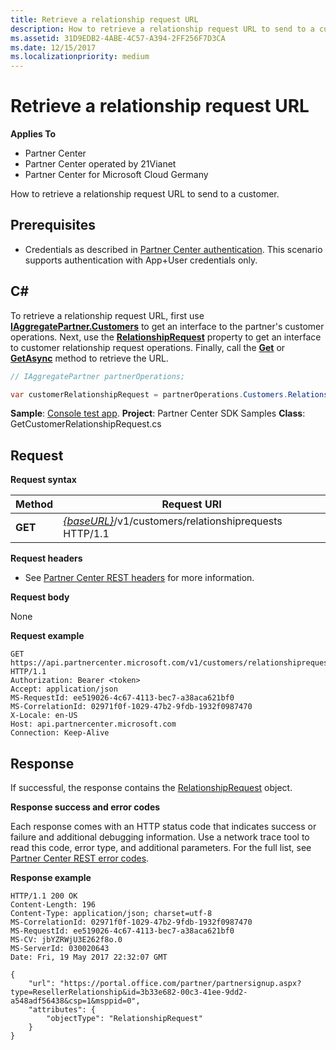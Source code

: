 ```yaml
---
title: Retrieve a relationship request URL
description: How to retrieve a relationship request URL to send to a customer.
ms.assetid: 31D9EDB2-4ABE-4C57-A394-2FF256F7D3CA
ms.date: 12/15/2017
ms.localizationpriority: medium
---
```


# Retrieve a relationship request URL


**Applies To**

- Partner Center
- Partner Center operated by 21Vianet
- Partner Center for Microsoft Cloud Germany

How to retrieve a relationship request URL to send to a customer.

## <span id="Prerequisites"/><span id="prerequisites"/><span id="PREREQUISITES"/>Prerequisites


- Credentials as described in [Partner Center authentication](partner-center-authentication.md). This scenario supports authentication with App+User credentials only.

## <span id="C_"/><span id="c_"/>C#


To retrieve a relationship request URL, first use [**IAggregatePartner.Customers**](https://docs.microsoft.com/dotnet/api/microsoft.store.partnercenter.ipartner.customers) to get an interface to the partner's customer operations. Next, use the [**RelationshipRequest**](https://docs.microsoft.com/dotnet/api/microsoft.store.partnercenter.customers.icustomercollection.relationshiprequest) property to get an interface to customer relationship request operations. Finally, call the [**Get**](https://docs.microsoft.com/dotnet/api/microsoft.store.partnercenter.relationshiprequests.icustomerrelationshiprequest.get) or [**GetAsync**](https://docs.microsoft.com/dotnet/api/microsoft.store.partnercenter.relationshiprequests.icustomerrelationshiprequest.getasync) method to retrieve the URL.

``` csharp
// IAggregatePartner partnerOperations;

var customerRelationshipRequest = partnerOperations.Customers.RelationshipRequest.Get();
```

**Sample**: [Console test app](console-test-app.md). **Project**: Partner Center SDK Samples **Class**: GetCustomerRelationshipRequest.cs

## <span id="Request"/><span id="request"/><span id="REQUEST"/>Request


**Request syntax**

| Method  | Request URI                                                                            |
|---------|----------------------------------------------------------------------------------------|
| **GET** | [*{baseURL}*](partner-center-rest-urls.md)/v1/customers/relationshiprequests HTTP/1.1 |

 

**Request headers**

- See [Partner Center REST headers](headers.md) for more information.

**Request body**

None

**Request example**

```http
GET https://api.partnercenter.microsoft.com/v1/customers/relationshiprequests HTTP/1.1
Authorization: Bearer <token>
Accept: application/json
MS-RequestId: ee519026-4c67-4113-bec7-a38aca621bf0
MS-CorrelationId: 02971f0f-1029-47b2-9fdb-1932f0987470
X-Locale: en-US
Host: api.partnercenter.microsoft.com
Connection: Keep-Alive
```

## <span id="Response"/><span id="response"/><span id="RESPONSE"/>Response


If successful, the response contains the [RelationshipRequest](relationships-resources.md#relationshiprequest) object.

**Response success and error codes**

Each response comes with an HTTP status code that indicates success or failure and additional debugging information. Use a network trace tool to read this code, error type, and additional parameters. For the full list, see [Partner Center REST error codes](error-codes.md).

**Response example**

```http
HTTP/1.1 200 OK
Content-Length: 196
Content-Type: application/json; charset=utf-8
MS-CorrelationId: 02971f0f-1029-47b2-9fdb-1932f0987470
MS-RequestId: ee519026-4c67-4113-bec7-a38aca621bf0
MS-CV: jbYZRWjU3E262f8o.0
MS-ServerId: 030020643
Date: Fri, 19 May 2017 22:32:07 GMT
﻿
{
    "url": "https://portal.office.com/partner/partnersignup.aspx?type=ResellerRelationship&id=3b33e682-00c3-41ee-9dd2-a548adf56438&csp=1&msppid=0",
    "attributes": {
        "objectType": "RelationshipRequest"
    }
}
```

 

 




